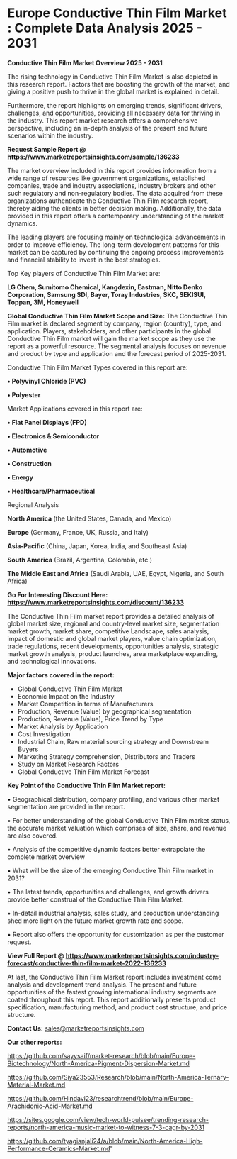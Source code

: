  # Europe Conductive Thin Film Market : Complete Data Analysis 2025 - 2031

<Strong> Conductive Thin Film Market Overview 2025 - 2031</strong>

The rising technology in Conductive Thin Film Market is also depicted in this research report. Factors that are boosting the growth of the market, and giving a positive push to thrive in the global market is explained in detail.

Furthermore, the report highlights on emerging trends, significant drivers, challenges, and opportunities, providing all necessary data for thriving in the industry. This report market research offers a comprehensive perspective, including an in-depth analysis of the present and future scenarios within the industry.

<strong>Request Sample Report @ <a href=https://www.marketreportsinsights.com/sample/136233>https://www.marketreportsinsights.com/sample/136233</a></strong>

The market overview included in this report provides information from a wide range of resources like government organizations, established companies, trade and industry associations, industry brokers and other such regulatory and non-regulatory bodies. The data acquired from these organizations authenticate the Conductive Thin Film research report, thereby aiding the clients in better decision making. Additionally, the data provided in this report offers a contemporary understanding of the market dynamics.

The leading players are focusing mainly on technological advancements in order to improve efficiency. The long-term development patterns for this market can be captured by continuing the ongoing process improvements and financial stability to invest in the best strategies.

Top Key players of Conductive Thin Film Market are:

<strong>LG Chem, Sumitomo Chemical, Kangdexin, Eastman, Nitto Denko Corporation, Samsung SDI, Bayer, Toray Industries, SKC, SEKISUI, Toppan, 3M, Honeywell</strong>

<strong><b>Global Conductive Thin Film Market Scope and Size:</b></strong>
The Conductive Thin Film market is declared segment by company, region (country), type, and application. Players, stakeholders, and other participants in the global Conductive Thin Film market will gain the market scope as they use the report as a powerful resource. The segmental analysis focuses on revenue and product by type and application and the forecast period of 2025-2031.

Conductive Thin Film Market Types covered in this report are:

<strong>• Polyvinyl Chloride (PVC)

• Polyester</strong>

Market Applications covered in this report are:

<strong>• Flat Panel Displays (FPD)

• Electronics & Semiconductor

• Automotive

• Construction

• Energy

• Healthcare/Pharmaceutical</strong> 

Regional Analysis

<strong>North America</strong> (the United States, Canada, and Mexico)

<strong>Europe</strong> (Germany, France, UK, Russia, and Italy)

<strong>Asia-Pacific</strong> (China, Japan, Korea, India, and Southeast Asia)

<strong>South America</strong> (Brazil, Argentina, Colombia, etc.)

<strong>The Middle East and Africa</strong> (Saudi Arabia, UAE, Egypt, Nigeria, and South Africa)

<strong>Go For Interesting Discount Here: <a href=https://www.marketreportsinsights.com/discount/136233>https://www.marketreportsinsights.com/discount/136233</a></strong>

The Conductive Thin Film market report provides a detailed analysis of global market size, regional and country-level market size, segmentation market growth, market share, competitive Landscape, sales analysis, impact of domestic and global market players, value chain optimization, trade regulations, recent developments, opportunities analysis, strategic market growth analysis, product launches, area marketplace expanding, and technological innovations.

<strong><b>Major factors covered in the report:</b></strong>
<ul>
  <li>Global Conductive Thin Film Market </li>
  <li>Economic Impact on the Industry</li>
  <li>Market Competition in terms of Manufacturers</li>
  <li>Production, Revenue (Value) by geographical segmentation</li>
  <li>Production, Revenue (Value), Price Trend by Type</li>
  <li>Market Analysis by Application</li>
  <li>Cost Investigation</li>
  <li>Industrial Chain, Raw material sourcing strategy and Downstream Buyers</li>
  <li>Marketing Strategy comprehension, Distributors and Traders</li>
  <li>Study on Market Research Factors</li>
  <li>Global Conductive Thin Film Market Forecast</li>
</ul>

<strong><b>Key Point of the Conductive Thin Film Market report:</b></strong>

• Geographical distribution, company profiling, and various other market segmentation are provided in the report.

• For better understanding of the global Conductive Thin Film market status, the accurate market valuation which comprises of size, share, and revenue are also covered.

• Analysis of the competitive dynamic factors better extrapolate the complete market overview

• What will be the size of the emerging Conductive Thin Film market in 2031?

• The latest trends, opportunities and challenges, and growth drivers provide better construal of the Conductive Thin Film Market.

• In-detail industrial analysis, sales study, and production understanding shed more light on the future market growth rate and scope.

• Report also offers the opportunity for customization as per the customer request.

<strong><b>View Full Report @ <a href=https://www.marketreportsinsights.com/industry-forecast/conductive-thin-film-market-2022-136233>https://www.marketreportsinsights.com/industry-forecast/conductive-thin-film-market-2022-136233</a></b></strong>


At last, the Conductive Thin Film Market report includes investment come analysis and development trend analysis. The present and future opportunities of the fastest growing international industry segments are coated throughout this report. This report additionally presents product specification, manufacturing method, and product cost structure, and price structure.

<strong>Contact Us:</strong>
sales@marketreportsinsights.com

<strong>Our other reports:</strong>

<a href=https://github.com/sayysaif/market-research/blob/main/Europe-Biotechnology/North-America-Pigment-Dispersion-Market.md>https://github.com/sayysaif/market-research/blob/main/Europe-Biotechnology/North-America-Pigment-Dispersion-Market.md</a>

<a href=https://github.com/Siya23553/Research/blob/main/North-America-Ternary-Material-Market.md>https://github.com/Siya23553/Research/blob/main/North-America-Ternary-Material-Market.md</a>

<a href=https://github.com/Hindavi23/researchtrend/blob/main/Europe-Arachidonic-Acid-Market.md>https://github.com/Hindavi23/researchtrend/blob/main/Europe-Arachidonic-Acid-Market.md</a>

<a href=https://sites.google.com/view/tech-world-pulsee/trending-research-reports/north-america-music-market-to-witness-7-3-cagr-by-2031>https://sites.google.com/view/tech-world-pulsee/trending-research-reports/north-america-music-market-to-witness-7-3-cagr-by-2031</a>

<a href=https://github.com/tyagianjali24/a/blob/main/North-America-High-Performance-Ceramics-Market.md>https://github.com/tyagianjali24/a/blob/main/North-America-High-Performance-Ceramics-Market.md</a>"

